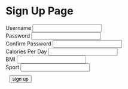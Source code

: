 <body>
    <meta http-equiv="Content-Security-Policy" content="upgrade-insecure-requests">
    <script src="{{ '/assets/js/signup.js' | relative_url }}"></script>
<body>

<h1> Sign Up Page</h1>

<div class="signcontain">
    <div class="signup">
        <div style="">
            <label class="signupL">Username</label>
            <input id = "username" type="text"/>
        </div>
        <div style="">
            <label class="signupL">Password</label>
            <input id = "password" type="password">
        </div>
        <div style="">
            <label class="signupL">Confirm Password</label>
            <input id = "confirm_password" type="password">
        </div>
        <div style="">
            <label class="signupL">Calories Per Day</label>
            <input id="calories" type="number">
        </div>
        <div style="">
            <label class="signupL">BMI</label>
            <input id="bmi" type="text">
        </div>
        <div style="">
            <label class="signupL">Sport</label>
            <input id="sport" type="text">
        </div>
    </div>
    <!-- <div class="signup2">
        <label class="signupL">Monday</label>
        <input type="text" id = "id" style="color: black; padding: 10px;"><br>
        <label class="signupL">Tuesday</label>
        <input type="text" id = "id" style="color: black; padding: 10px;"><br>
        <label class="signupL">Wednesday</label>
        <input type="text" id = "id" style="color: black; padding: 10px;"><br>
        <label class="signupL">Thursday</label>
        <input type="text" id = "id" style="color: black; padding: 10px;"><br>
        <label class="signupL">Friday</label>
        <input type="text" id = "id" style="color: black; padding: 10px;"><br>
        <label class="signupL">Saturday</label>
        <input type="text" id = "id" style="color: black; padding: 10px;"><br>
        <label class="signupL">Sunday</label>
        <input type="text" id = "id" style="color: black; padding: 10px;"><br>
    </div> -->
</div>
    <div style="padding: 10px">
        <button id = "signUPbutton" type="submit" class="signupbtn" onclick = "signup()">sign up</button>
    </div>
<script>
    const url = "http://dolphin.nighthawkcodingsociety.com/api/users";
    const create_fetch = url + '/create';
    function signup() {
        const body = {
            username: document.getElementById("username").value,
            password: document.getElementById("password").value,
            bmi: document.getElementById("bmi").value,
            calories: document.getElementById("calories").value,
            sport: document.getElementById("sport").value,
            monday: "A",
            tuesday: "A",
            wednesday: "A",
            thursday: "A",
            friday: "A",
            saturday: "A",
            sunday: "A"
        };
        const requestOptions = {
            method: 'POST',
            body: JSON.stringify(body),
            headers: {
                "content-type": "application/json",
            },
        };
        fetch(create_fetch, requestOptions)
            .then(response => {
                // trap error response from Web API
                if (response.status !== 200) {
                const errorMsg = 'Database create error: ' + response.status;
                console.log(errorMsg);
                return;
                }
                // response contains valid result
                response.json().then(data => {
                    console.log(data);
                    //add a table row for the new/created userid
                })
            })
    }
</script>
<!--input id='name' type = "text"/>
<button id = "press" onclick = "printName()">
<div id='result'></div>
<script src="{{ '/assets/js/signup.js' | relative_url }}"></script>-->
